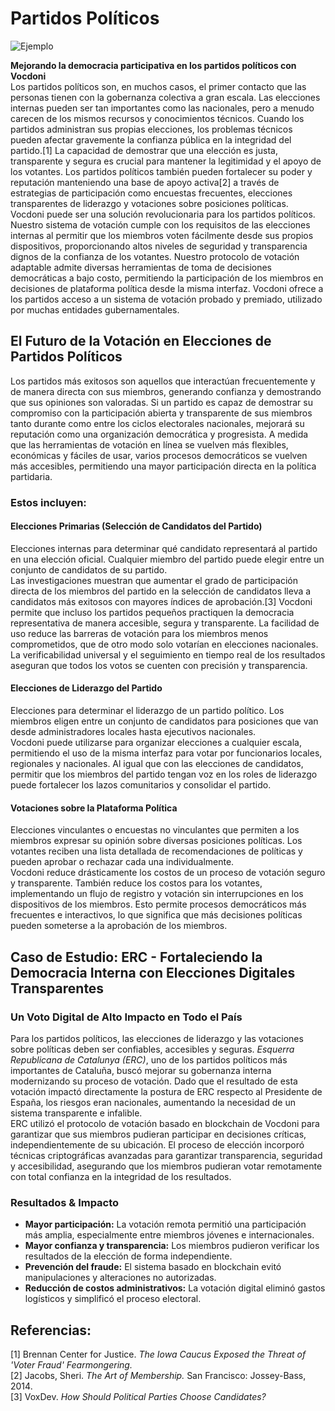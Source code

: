 # Partidos Políticos

![Ejemplo](/assets/elections.avif)

**Mejorando la democracia participativa en los partidos políticos con Vocdoni**  
Los partidos políticos son, en muchos casos, el primer contacto que las personas tienen con la gobernanza colectiva a gran escala. Las elecciones internas pueden ser tan importantes como las nacionales, pero a menudo carecen de los mismos recursos y conocimientos técnicos. Cuando los partidos administran sus propias elecciones, los problemas técnicos pueden afectar gravemente la confianza pública en la integridad del partido.[1] La capacidad de demostrar que una elección es justa, transparente y segura es crucial para mantener la legitimidad y el apoyo de los votantes. Los partidos políticos también pueden fortalecer su poder y reputación manteniendo una base de apoyo activa[2] a través de estrategias de participación como encuestas frecuentes, elecciones transparentes de liderazgo y votaciones sobre posiciones políticas.  
Vocdoni puede ser una solución revolucionaria para los partidos políticos. Nuestro sistema de votación cumple con los requisitos de las elecciones internas al permitir que los miembros voten fácilmente desde sus propios dispositivos, proporcionando altos niveles de seguridad y transparencia dignos de la confianza de los votantes. Nuestro protocolo de votación adaptable admite diversas herramientas de toma de decisiones democráticas a bajo costo, permitiendo la participación de los miembros en decisiones de plataforma política desde la misma interfaz. Vocdoni ofrece a los partidos acceso a un sistema de votación probado y premiado, utilizado por muchas entidades gubernamentales.

## El Futuro de la Votación en Elecciones de Partidos Políticos

Los partidos más exitosos son aquellos que interactúan frecuentemente y de manera directa con sus miembros, generando confianza y demostrando que sus opiniones son valoradas. Si un partido es capaz de demostrar su compromiso con la participación abierta y transparente de sus miembros tanto durante como entre los ciclos electorales nacionales, mejorará su reputación como una organización democrática y progresista. A medida que las herramientas de votación en línea se vuelven más flexibles, económicas y fáciles de usar, varios procesos democráticos se vuelven más accesibles, permitiendo una mayor participación directa en la política partidaria.

### Estos incluyen:

#### **Elecciones Primarias (Selección de Candidatos del Partido)**

Elecciones internas para determinar qué candidato representará al partido en una elección oficial. Cualquier miembro del partido puede elegir entre un conjunto de candidatos de su partido.  
Las investigaciones muestran que aumentar el grado de participación directa de los miembros del partido en la selección de candidatos lleva a candidatos más exitosos con mayores índices de aprobación.[3] Vocdoni permite que incluso los partidos pequeños practiquen la democracia representativa de manera accesible, segura y transparente. La facilidad de uso reduce las barreras de votación para los miembros menos comprometidos, que de otro modo solo votarían en elecciones nacionales. La verificabilidad universal y el seguimiento en tiempo real de los resultados aseguran que todos los votos se cuenten con precisión y transparencia.

#### **Elecciones de Liderazgo del Partido**

Elecciones para determinar el liderazgo de un partido político. Los miembros eligen entre un conjunto de candidatos para posiciones que van desde administradores locales hasta ejecutivos nacionales.  
Vocdoni puede utilizarse para organizar elecciones a cualquier escala, permitiendo el uso de la misma interfaz para votar por funcionarios locales, regionales y nacionales. Al igual que con las elecciones de candidatos, permitir que los miembros del partido tengan voz en los roles de liderazgo puede fortalecer los lazos comunitarios y consolidar el partido.

#### **Votaciones sobre la Plataforma Política**

Elecciones vinculantes o encuestas no vinculantes que permiten a los miembros expresar su opinión sobre diversas posiciones políticas. Los votantes reciben una lista detallada de recomendaciones de políticas y pueden aprobar o rechazar cada una individualmente.  
Vocdoni reduce drásticamente los costos de un proceso de votación seguro y transparente. También reduce los costos para los votantes, implementando un flujo de registro y votación sin interrupciones en los dispositivos de los miembros. Esto permite procesos democráticos más frecuentes e interactivos, lo que significa que más decisiones políticas pueden someterse a la aprobación de los miembros.

## Caso de Estudio: ERC - Fortaleciendo la Democracia Interna con Elecciones Digitales Transparentes

### **Un Voto Digital de Alto Impacto en Todo el País**

Para los partidos políticos, las elecciones de liderazgo y las votaciones sobre políticas deben ser confiables, accesibles y seguras. _Esquerra Republicana de Catalunya (ERC)_, uno de los partidos políticos más importantes de Cataluña, buscó mejorar su gobernanza interna modernizando su proceso de votación. Dado que el resultado de esta votación impactó directamente la postura de ERC respecto al Presidente de España, los riesgos eran nacionales, aumentando la necesidad de un sistema transparente e infalible.  
ERC utilizó el protocolo de votación basado en blockchain de Vocdoni para garantizar que sus miembros pudieran participar en decisiones críticas, independientemente de su ubicación. El proceso de elección incorporó técnicas criptográficas avanzadas para garantizar transparencia, seguridad y accesibilidad, asegurando que los miembros pudieran votar remotamente con total confianza en la integridad de los resultados.

### **Resultados & Impacto**

- **Mayor participación:** La votación remota permitió una participación más amplia, especialmente entre miembros jóvenes e internacionales.
- **Mayor confianza y transparencia:** Los miembros pudieron verificar los resultados de la elección de forma independiente.
- **Prevención del fraude:** El sistema basado en blockchain evitó manipulaciones y alteraciones no autorizadas.
- **Reducción de costos administrativos:** La votación digital eliminó gastos logísticos y simplificó el proceso electoral.

## Referencias:

[1] Brennan Center for Justice. _The Iowa Caucus Exposed the Threat of 'Voter Fraud' Fearmongering._  
[2] Jacobs, Sheri. _The Art of Membership._ San Francisco: Jossey-Bass, 2014.  
[3] VoxDev. _How Should Political Parties Choose Candidates?_
